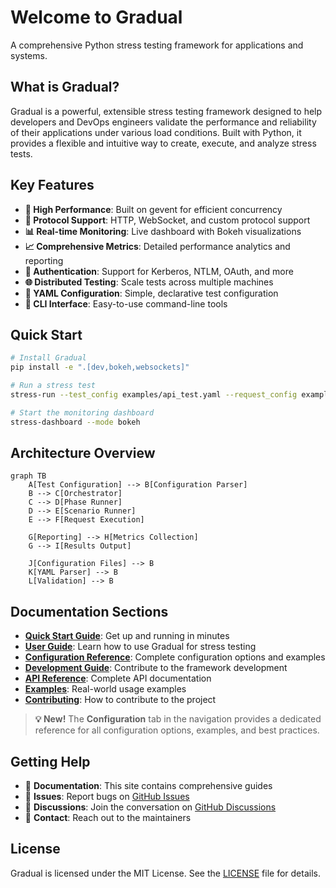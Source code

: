 # Welcome to Gradual

A comprehensive Python stress testing framework for applications and systems.

## What is Gradual?

Gradual is a powerful, extensible stress testing framework designed to help developers and DevOps engineers validate the performance and reliability of their applications under various load conditions. Built with Python, it provides a flexible and intuitive way to create, execute, and analyze stress tests.

## Key Features

- **🚀 High Performance**: Built on gevent for efficient concurrency
- **🔌 Protocol Support**: HTTP, WebSocket, and custom protocol support
- **📊 Real-time Monitoring**: Live dashboard with Bokeh visualizations
- **📈 Comprehensive Metrics**: Detailed performance analytics and reporting
- **🔐 Authentication**: Support for Kerberos, NTLM, OAuth, and more
- **🌐 Distributed Testing**: Scale tests across multiple machines
- **📝 YAML Configuration**: Simple, declarative test configuration
- **🎯 CLI Interface**: Easy-to-use command-line tools

## Quick Start

```bash
# Install Gradual
pip install -e ".[dev,bokeh,websockets]"

# Run a stress test
stress-run --test_config examples/api_test.yaml --request_config examples/requests.yaml

# Start the monitoring dashboard
stress-dashboard --mode bokeh
```

## Architecture Overview


```mermaid
graph TB
    A[Test Configuration] --> B[Configuration Parser]
    B --> C[Orchestrator]
    C --> D[Phase Runner]
    D --> E[Scenario Runner]
    E --> F[Request Execution]
    
    G[Reporting] --> H[Metrics Collection]
    G --> I[Results Output]
    
    J[Configuration Files] --> B
    K[YAML Parser] --> B
    L[Validation] --> B
```

## Documentation Sections

- **[Quick Start Guide](quick_start.md)**: Get up and running in minutes
- **[User Guide](user_guide.md)**: Learn how to use Gradual for stress testing
- **[Configuration Reference](configuration_reference.md)**: Complete configuration options and examples
- **[Development Guide](dev_guide.md)**: Contribute to the framework development
- **[API Reference](api/)**: Complete API documentation
- **[Examples](examples.md)**: Real-world usage examples
- **[Contributing](contributing.md)**: How to contribute to the project

> **💡 New!** The **Configuration** tab in the navigation provides a dedicated reference for all configuration options, examples, and best practices.

## Getting Help

- 📖 **Documentation**: This site contains comprehensive guides
- 🐛 **Issues**: Report bugs on [GitHub Issues](https://github.com/Gradual-Load-Testing/gradual/issues)
- 💬 **Discussions**: Join the conversation on [GitHub Discussions](https://github.com/Gradual-Load-Testing/gradual/discussions)
- 📧 **Contact**: Reach out to the maintainers

## License

Gradual is licensed under the MIT License. See the [LICENSE](../LICENSE) file for details.
